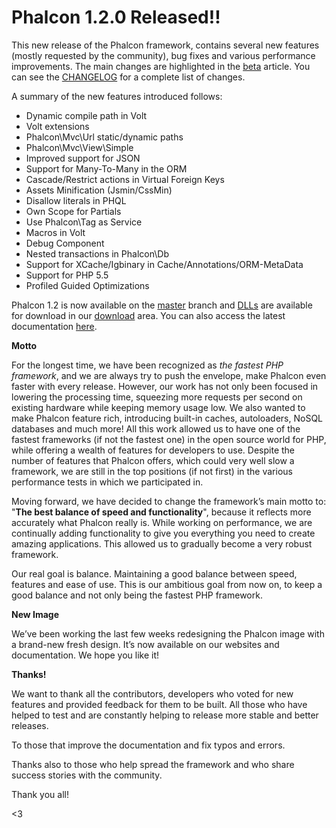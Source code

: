 <!--
slug: phalcon-1-2-0-released
date: Tue Jul 09 2013 11:40:00 GMT-0400 (EDT)
tags: phalconphp, release
title: Phalcon 1.2.0 Released!!
id: 55004790452
link: http://blog.phalconphp.com/post/55004790452/phalcon-1-2-0-released
raw: {"blog_name":"phalconphp","id":55004790452,"post_url":"http://blog.phalconphp.com/post/55004790452/phalcon-1-2-0-released","slug":"phalcon-1-2-0-released","type":"text","date":"2013-07-09 15:40:00 GMT","timestamp":1373384400,"state":"published","format":"html","reblog_key":"xtiIaA6t","tags":["phalconphp","release"],"short_url":"http://tmblr.co/Z6PumvpEYdwq","highlighted":[],"note_count":2,"title":"Phalcon 1.2.0 Released!!","body":"<div><span>This new release of the Phalcon framework, contains several new features (mostly requested by the community), bug fixes and various performance improvements. The main changes are highlighted in the </span><a href=\"http://blog.phalconphp.com/post/53287669607/phalcon-1-2-beta-1-released\">beta</a><span> article. You can see the </span><a href=\"https://github.com/phalcon/cphalcon/blob/1.2.0/CHANGELOG\">CHANGELOG</a><span> for a complete list of changes.</span></div>\n<p><span>A summary of the new features introduced follows:</span></p>\n<ul><li><span>Dynamic compile path in Volt</span></li>\n<li><span>Volt extensions</span></li>\n<li><span>Phalcon\\Mvc\\Url static/dynamic paths</span></li>\n<li><span>Phalcon\\Mvc\\View\\Simple</span></li>\n<li><span>Improved support for JSON</span></li>\n<li><span>Support for Many-To-Many in the ORM</span></li>\n<li><span>Cascade/Restrict actions in Virtual Foreign Keys</span></li>\n<li><span>Assets Minification (Jsmin/CssMin)</span></li>\n<li><span>Disallow literals in PHQL</span></li>\n<li><span>Own Scope for Partials</span></li>\n<li><span>Use Phalcon\\Tag as Service</span></li>\n<li><span>Macros in Volt</span></li>\n<li><span>Debug Component</span></li>\n<li><span>Nested transactions in Phalcon\\Db</span></li>\n<li><span>Support for XCache/Igbinary in Cache/Annotations/ORM-MetaData</span></li>\n<li><span>Support for PHP 5.5</span></li>\n<li><span>Profiled Guided Optimizations</span></li>\n</ul><p><span>Phalcon 1.2 is now available on the <a href=\"https://github.com/phalcon/cphalcon\">master</a> branch and <a href=\"http://phalconphp.com/download/windows\">DLLs</a> are available for download in our <a href=\"http://phalconphp.com/download/windows\">download</a> area. You can also access the latest documentation <a href=\"http://docs.phalconphp.com/en/latest/index.html\">here</a>.</span></p>\n<p><strong><span>Motto</span></strong></p>\n<p><span>For the longest time, we have been recognized as <em>the fastest PHP framework</em>, and we are always try to push the envelope, make Phalcon even faster with every release. However, our work has not only been focused in lowering the processing time, squeezing more requests per second on existing hardware while keeping memory usage low. We also wanted to make Phalcon feature rich, introducing built-in caches, autoloaders, NoSQL databases and much more! All this work allowed us to have one of the fastest frameworks (if not the fastest one) in the open source world for PHP, while offering a wealth of features for developers to use. Despite the number of features that Phalcon offers, which could very well slow a framework, we are still in the top positions (if not first) in the various performance tests in which we participated in.</span></p>\n<p>Moving <span>forward, we have decided to change the framework&rsquo;s main motto to: &ldquo;<strong>The best balance of speed and functionality</strong>&rdquo;, because it reflects more accurately what Phalcon really is.</span><span> While working on performance, we are continually adding functionality to give you everything you need to create amazing applications. This allowed us to gradually become a very robust framework.</span></p>\n<p><span>Our real goal is balance. Maintaining a good balance between speed, features and ease of use. This is our ambitious goal from now on, to keep a good balance and not only being the fastest PHP framework.</span></p>\n<p><strong><span>New Image</span></strong></p>\n<p><span>We&rsquo;ve been working the last few weeks redesigning the Phalcon image with a brand-new fresh design. It&rsquo;s now available on our websites and documentation. We hope you like it!</span></p>\n<p><strong><span>Thanks!</span></strong></p>\n<p><span>We want to thank all the contributors, developers who voted for new features and provided feedback for them to be built. All those who have helped to test and are constantly helping to release more stable and better releases.</span></p>\n<p>To those that improve the documentation and fix typos and errors.</p>\n<p>Thanks also to those who help spread the framework and who share success stories with the community.</p>\n<p><span>Thank you all!</span></p>\n<p><span>&lt;3</span></p>","reblog":{"tree_html":"","comment":"<div><span>This new release of the Phalcon framework, contains several new features (mostly requested by the community), bug fixes and various performance improvements. The main changes are highlighted in the </span><a href=\"http://blog.phalconphp.com/post/53287669607/phalcon-1-2-beta-1-released\">beta</a><span> article. You can see the </span><a href=\"https://github.com/phalcon/cphalcon/blob/1.2.0/CHANGELOG\">CHANGELOG</a><span> for a complete list of changes.</span></div>\n<p><span>A summary of the new features introduced follows:</span></p>\n<ul><li><span>Dynamic compile path in Volt</span></li>\n<li><span>Volt extensions</span></li>\n<li><span>Phalcon\\Mvc\\Url static/dynamic paths</span></li>\n<li><span>Phalcon\\Mvc\\View\\Simple</span></li>\n<li><span>Improved support for JSON</span></li>\n<li><span>Support for Many-To-Many in the ORM</span></li>\n<li><span>Cascade/Restrict actions in Virtual Foreign Keys</span></li>\n<li><span>Assets Minification (Jsmin/CssMin)</span></li>\n<li><span>Disallow literals in PHQL</span></li>\n<li><span>Own Scope for Partials</span></li>\n<li><span>Use Phalcon\\Tag as Service</span></li>\n<li><span>Macros in Volt</span></li>\n<li><span>Debug Component</span></li>\n<li><span>Nested transactions in Phalcon\\Db</span></li>\n<li><span>Support for XCache/Igbinary in Cache/Annotations/ORM-MetaData</span></li>\n<li><span>Support for PHP 5.5</span></li>\n<li><span>Profiled Guided Optimizations</span></li>\n</ul><p><span>Phalcon 1.2 is now available on the <a href=\"https://github.com/phalcon/cphalcon\">master</a> branch and <a href=\"http://phalconphp.com/download/windows\">DLLs</a> are available for download in our <a href=\"http://phalconphp.com/download/windows\">download</a> area. You can also access the latest documentation <a href=\"http://docs.phalconphp.com/en/latest/index.html\">here</a>.</span></p>\n<p><strong><span>Motto</span></strong></p>\n<p><span>For the longest time, we have been recognized as <em>the fastest PHP framework</em>, and we are always try to push the envelope, make Phalcon even faster with every release. However, our work has not only been focused in lowering the processing time, squeezing more requests per second on existing hardware while keeping memory usage low. We also wanted to make Phalcon feature rich, introducing built-in caches, autoloaders, NoSQL databases and much more! All this work allowed us to have one of the fastest frameworks (if not the fastest one) in the open source world for PHP, while offering a wealth of features for developers to use. Despite the number of features that Phalcon offers, which could very well slow a framework, we are still in the top positions (if not first) in the various performance tests&nbsp;in which we participated in.</span></p>\n<p>Moving <span>forward, we have decided to change the framework&rsquo;s main motto to: &ldquo;<strong>The best balance of speed and functionality</strong>&rdquo;, because it reflects more accurately what Phalcon really is.</span><span>&nbsp;While working on performance, we are continually adding functionality to give you everything you need to create amazing applications. This allowed us to gradually become a very robust framework.</span></p>\n<p><span>Our real goal is balance. Maintaining a good balance between speed, features and ease of use. This is our ambitious goal from now on, to keep a good balance and not only being the fastest PHP framework.</span></p>\n<p><strong><span>New Image</span></strong></p>\n<p><span>We&rsquo;ve been working the last few weeks redesigning the Phalcon image with a brand-new fresh design. It&rsquo;s now available on our websites and documentation. We hope you like it!</span></p>\n<p><strong><span>Thanks!</span></strong></p>\n<p><span>We want to thank all the contributors, developers who voted for new features and provided feedback for them to be built. All those who have helped to test and are constantly helping to release more stable and better releases.</span></p>\n<p>To those that improve the documentation and fix typos and errors.</p>\n<p>Thanks also to those who help spread the framework and who share success stories with the community.</p>\n<p><span>Thank you all!</span></p>\n<p><span>&lt;3</span></p>"},"trail":[{"blog":{"name":"phalconphp","theme":{"header_full_width":1117,"header_full_height":426,"header_focus_width":758,"header_focus_height":426,"avatar_shape":"square","background_color":"#FAFAFA","body_font":"Helvetica Neue","header_bounds":"0,937,426,179","header_image":"http://static.tumblr.com/be2b0380984b972b47699d457f4c0ffb/ivjir8a/815nn0qo7/tumblr_static_28z87js742xwowwo0kco04ogs.jpg","header_image_focused":"http://static.tumblr.com/be2b0380984b972b47699d457f4c0ffb/ivjir8a/laHnn0qo9/tumblr_static_tumblr_static_28z87js742xwowwo0kco04ogs_focused_v3.jpg","header_image_scaled":"http://static.tumblr.com/be2b0380984b972b47699d457f4c0ffb/ivjir8a/815nn0qo7/tumblr_static_28z87js742xwowwo0kco04ogs_2048_v2.jpg","header_stretch":true,"link_color":"#529ECC","show_avatar":true,"show_description":true,"show_header_image":true,"show_title":true,"title_color":"#444444","title_font":"Gibson","title_font_weight":"bold"}},"post":{"id":"55004790452"},"content":"<div><span>This new release of the Phalcon framework, contains several new features (mostly requested by the community), bug fixes and various performance improvements. The main changes are highlighted in the </span><a href=\"http://blog.phalconphp.com/post/53287669607/phalcon-1-2-beta-1-released\">beta</a><span> article. You can see the </span><a href=\"https://github.com/phalcon/cphalcon/blob/1.2.0/CHANGELOG\">CHANGELOG</a><span> for a complete list of changes.</span></div>\n<p><span>A summary of the new features introduced follows:</span></p>\n<ul><li><span>Dynamic compile path in Volt</span></li>\n<li><span>Volt extensions</span></li>\n<li><span>Phalcon\\Mvc\\Url static/dynamic paths</span></li>\n<li><span>Phalcon\\Mvc\\View\\Simple</span></li>\n<li><span>Improved support for JSON</span></li>\n<li><span>Support for Many-To-Many in the ORM</span></li>\n<li><span>Cascade/Restrict actions in Virtual Foreign Keys</span></li>\n<li><span>Assets Minification (Jsmin/CssMin)</span></li>\n<li><span>Disallow literals in PHQL</span></li>\n<li><span>Own Scope for Partials</span></li>\n<li><span>Use Phalcon\\Tag as Service</span></li>\n<li><span>Macros in Volt</span></li>\n<li><span>Debug Component</span></li>\n<li><span>Nested transactions in Phalcon\\Db</span></li>\n<li><span>Support for XCache/Igbinary in Cache/Annotations/ORM-MetaData</span></li>\n<li><span>Support for PHP 5.5</span></li>\n<li><span>Profiled Guided Optimizations</span></li>\n</ul><p><span>Phalcon 1.2 is now available on the <a href=\"https://github.com/phalcon/cphalcon\">master</a> branch and <a href=\"http://phalconphp.com/download/windows\">DLLs</a> are available for download in our <a href=\"http://phalconphp.com/download/windows\">download</a> area. You can also access the latest documentation <a href=\"http://docs.phalconphp.com/en/latest/index.html\">here</a>.</span></p>\n<p><strong><span>Motto</span></strong></p>\n<p><span>For the longest time, we have been recognized as <em>the fastest PHP framework</em>, and we are always try to push the envelope, make Phalcon even faster with every release. However, our work has not only been focused in lowering the processing time, squeezing more requests per second on existing hardware while keeping memory usage low. We also wanted to make Phalcon feature rich, introducing built-in caches, autoloaders, NoSQL databases and much more! All this work allowed us to have one of the fastest frameworks (if not the fastest one) in the open source world for PHP, while offering a wealth of features for developers to use. Despite the number of features that Phalcon offers, which could very well slow a framework, we are still in the top positions (if not first) in the various performance tests in which we participated in.</span></p>\n<p>Moving <span>forward, we have decided to change the framework’s main motto to: "<strong>The best balance of speed and functionality</strong>", because it reflects more accurately what Phalcon really is.</span><span> While working on performance, we are continually adding functionality to give you everything you need to create amazing applications. This allowed us to gradually become a very robust framework.</span></p>\n<p><span>Our real goal is balance. Maintaining a good balance between speed, features and ease of use. This is our ambitious goal from now on, to keep a good balance and not only being the fastest PHP framework.</span></p>\n<p><strong><span>New Image</span></strong></p>\n<p><span>We’ve been working the last few weeks redesigning the Phalcon image with a brand-new fresh design. It’s now available on our websites and documentation. We hope you like it!</span></p>\n<p><strong><span>Thanks!</span></strong></p>\n<p><span>We want to thank all the contributors, developers who voted for new features and provided feedback for them to be built. All those who have helped to test and are constantly helping to release more stable and better releases.</span></p>\n<p>To those that improve the documentation and fix typos and errors.</p>\n<p>Thanks also to those who help spread the framework and who share success stories with the community.</p>\n<p><span>Thank you all!</span></p>\n<p><span><3</span></p>","content_raw":"<div><span>This new release of the Phalcon framework, contains several new features (mostly requested by the community), bug fixes and various performance improvements. The main changes are highlighted in the </span><a href=\"http://blog.phalconphp.com/post/53287669607/phalcon-1-2-beta-1-released\">beta</a><span> article. You can see the </span><a href=\"https://github.com/phalcon/cphalcon/blob/1.2.0/CHANGELOG\">CHANGELOG</a><span> for a complete list of changes.</span></div>\r\n<p><span>A summary of the new features introduced follows:</span></p>\r\n<ul><li><span>Dynamic compile path in Volt</span></li>\r\n<li><span>Volt extensions</span></li>\r\n<li><span>Phalcon\\Mvc\\Url static/dynamic paths</span></li>\r\n<li><span>Phalcon\\Mvc\\View\\Simple</span></li>\r\n<li><span>Improved support for JSON</span></li>\r\n<li><span>Support for Many-To-Many in the ORM</span></li>\r\n<li><span>Cascade/Restrict actions in Virtual Foreign Keys</span></li>\r\n<li><span>Assets Minification (Jsmin/CssMin)</span></li>\r\n<li><span>Disallow literals in PHQL</span></li>\r\n<li><span>Own Scope for Partials</span></li>\r\n<li><span>Use Phalcon\\Tag as Service</span></li>\r\n<li><span>Macros in Volt</span></li>\r\n<li><span>Debug Component</span></li>\r\n<li><span>Nested transactions in Phalcon\\Db</span></li>\r\n<li><span>Support for XCache/Igbinary in Cache/Annotations/ORM-MetaData</span></li>\r\n<li><span>Support for PHP 5.5</span></li>\r\n<li><span>Profiled Guided Optimizations</span></li>\r\n</ul><p><span>Phalcon 1.2 is now available on the <a href=\"https://github.com/phalcon/cphalcon\">master</a> branch and <a href=\"http://phalconphp.com/download/windows\">DLLs</a> are available for download in our <a href=\"http://phalconphp.com/download/windows\">download</a> area. You can also access the latest documentation <a href=\"http://docs.phalconphp.com/en/latest/index.html\">here</a>.</span></p>\r\n<p><strong><span>Motto</span></strong></p>\r\n<p><span>For the longest time, we have been recognized as <em>the fastest PHP framework</em>, and we are always try to push the envelope, make Phalcon even faster with every release. However, our work has not only been focused in lowering the processing time, squeezing more requests per second on existing hardware while keeping memory usage low. We also wanted to make Phalcon feature rich, introducing built-in caches, autoloaders, NoSQL databases and much more! All this work allowed us to have one of the fastest frameworks (if not the fastest one) in the open source world for PHP, while offering a wealth of features for developers to use. Despite the number of features that Phalcon offers, which could very well slow a framework, we are still in the top positions (if not first) in the various performance tests&nbsp;in which we participated in.</span></p>\r\n<p>Moving <span>forward, we have decided to change the framework's main motto to: \"<strong>The best balance of speed and functionality</strong>\", because it reflects more accurately what Phalcon really is.</span><span>&nbsp;While working on performance, we are continually adding functionality to give you everything you need to create amazing applications. This allowed us to gradually become a very robust framework.</span></p>\r\n<p><span>Our real goal is balance. Maintaining a good balance between speed, features and ease of use. This is our ambitious goal from now on, to keep a good balance and not only being the fastest PHP framework.</span></p>\r\n<p><strong><span>New Image</span></strong></p>\r\n<p><span>We've been working the last few weeks redesigning the Phalcon image with a brand-new fresh design. It's now available on our websites and documentation. We hope you like it!</span></p>\r\n<p><strong><span>Thanks!</span></strong></p>\r\n<p><span>We want to thank all the contributors, developers who voted for new features and provided feedback for them to be built. All those who have helped to test and are constantly helping to release more stable and better releases.</span></p>\r\n<p>To those that improve the documentation and fix typos and errors.</p>\r\n<p>Thanks also to those who help spread the framework and who share success stories with the community.</p>\r\n<p><span>Thank you all!</span></p>\r\n<p><span>&lt;3</span></p>","is_current_item":true,"is_root_item":true}]}
publish: 2013-07-09
-->


Phalcon 1.2.0 Released!!
========================

This new release of the Phalcon framework, contains several new features
(mostly requested by the community), bug fixes and various performance
improvements. The main changes are highlighted in the
[beta](http://blog.phalconphp.com/post/53287669607/phalcon-1-2-beta-1-released)
article. You can see the
[CHANGELOG](https://github.com/phalcon/cphalcon/blob/1.2.0/CHANGELOG)
for a complete list of changes.

A summary of the new features introduced follows:

-   Dynamic compile path in Volt
-   Volt extensions
-   Phalcon\\Mvc\\Url static/dynamic paths
-   Phalcon\\Mvc\\View\\Simple
-   Improved support for JSON
-   Support for Many-To-Many in the ORM
-   Cascade/Restrict actions in Virtual Foreign Keys
-   Assets Minification (Jsmin/CssMin)
-   Disallow literals in PHQL
-   Own Scope for Partials
-   Use Phalcon\\Tag as Service
-   Macros in Volt
-   Debug Component
-   Nested transactions in Phalcon\\Db
-   Support for XCache/Igbinary in Cache/Annotations/ORM-MetaData
-   Support for PHP 5.5
-   Profiled Guided Optimizations

Phalcon 1.2 is now available on the
[master](https://github.com/phalcon/cphalcon) branch and
[DLLs](http://phalconphp.com/download/windows) are available for
download in our [download](http://phalconphp.com/download/windows) area.
You can also access the latest documentation
[here](http://docs.phalconphp.com/en/latest/index.html).

**Motto**

For the longest time, we have been recognized as *the fastest PHP
framework*, and we are always try to push the envelope, make Phalcon
even faster with every release. However, our work has not only been
focused in lowering the processing time, squeezing more requests per
second on existing hardware while keeping memory usage low. We also
wanted to make Phalcon feature rich, introducing built-in caches,
autoloaders, NoSQL databases and much more! All this work allowed us to
have one of the fastest frameworks (if not the fastest one) in the open
source world for PHP, while offering a wealth of features for developers
to use. Despite the number of features that Phalcon offers, which could
very well slow a framework, we are still in the top positions (if not
first) in the various performance tests in which we participated in.

Moving forward, we have decided to change the framework’s main motto to:
"**The best balance of speed and functionality**", because it reflects
more accurately what Phalcon really is. While working on performance, we
are continually adding functionality to give you everything you need to
create amazing applications. This allowed us to gradually become a very
robust framework.

Our real goal is balance. Maintaining a good balance between speed,
features and ease of use. This is our ambitious goal from now on, to
keep a good balance and not only being the fastest PHP framework.

**New Image**

We’ve been working the last few weeks redesigning the Phalcon image with
a brand-new fresh design. It’s now available on our websites and
documentation. We hope you like it!

**Thanks!**

We want to thank all the contributors, developers who voted for new
features and provided feedback for them to be built. All those who have
helped to test and are constantly helping to release more stable and
better releases.

To those that improve the documentation and fix typos and errors.

Thanks also to those who help spread the framework and who share success
stories with the community.

Thank you all!

\<3

